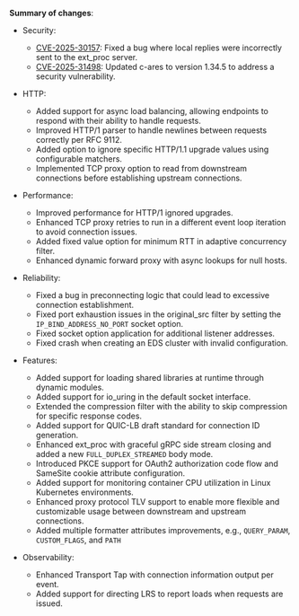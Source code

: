 **Summary of changes**:

* Security:
  - [CVE-2025-30157](https://github.com/envoyproxy/envoy/security/advisories/GHSA-cf3q-gqg7-3fm9): Fixed a bug where local replies were incorrectly sent to the ext_proc server.
  - [CVE-2025-31498](https://github.com/c-ares/c-ares/security/advisories/GHSA-6hxc-62jh-p29v): Updated c-ares to version 1.34.5 to address a security vulnerability.

* HTTP:
  - Added support for async load balancing, allowing endpoints to respond with their ability to handle requests.
  - Improved HTTP/1 parser to handle newlines between requests correctly per RFC 9112.
  - Added option to ignore specific HTTP/1.1 upgrade values using configurable matchers.
  - Implemented TCP proxy option to read from downstream connections before establishing upstream connections.

* Performance:
  - Improved performance for HTTP/1 ignored upgrades.
  - Enhanced TCP proxy retries to run in a different event loop iteration to avoid connection issues.
  - Added fixed value option for minimum RTT in adaptive concurrency filter.
  - Enhanced dynamic forward proxy with async lookups for null hosts.

* Reliability:
  - Fixed a bug in preconnecting logic that could lead to excessive connection establishment.
  - Fixed port exhaustion issues in the original_src filter by setting the `IP_BIND_ADDRESS_NO_PORT` socket option.
  - Fixed socket option application for additional listener addresses.
  - Fixed crash when creating an EDS cluster with invalid configuration.

* Features:
  - Added support for loading shared libraries at runtime through dynamic modules.
  - Added support for io_uring in the default socket interface.
  - Extended the compression filter with the ability to skip compression for specific response codes.
  - Added support for QUIC-LB draft standard for connection ID generation.
  - Enhanced ext_proc with graceful gRPC side stream closing and added a new `FULL_DUPLEX_STREAMED` body mode.
  - Introduced PKCE support for OAuth2 authorization code flow and SameSite cookie attribute configuration.
  - Added support for monitoring container CPU utilization in Linux Kubernetes environments.
  - Enhanced proxy protocol TLV support to enable more flexible and customizable usage between downstream and upstream connections.
  - Added multiple formatter attributes improvements, e.g., `QUERY_PARAM`, `CUSTOM_FLAGS`, and `PATH`

* Observability:
  - Enhanced Transport Tap with connection information output per event.
  - Added support for directing LRS to report loads when requests are issued.
